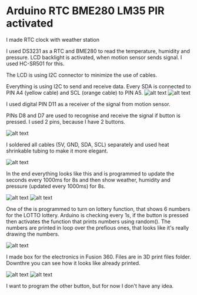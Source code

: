 # Arduino RTC BME280 LM35 PIR activated
 
I made RTC clock with weather station

I used DS3231 as a RTC and BME280 to read the temperature, humidity and pressure.
LCD backlight is activated, when motion sensor sends signal. I used HC-SR501 for this.

The LCD is using I2C connector to minimize the use of cables.

Everything is using I2C to send and receive data. Every SDA is connected to PIN A4 (yellow cable) and SCL (orange cable) to PIN A5.
![alt text](https://github.com/gryzmol98/Arduino-RTC-with-Temperature/blob/master/images/analogpins.jpg?raw=true)
![alt text](https://github.com/gryzmol98/Arduino-RTC-with-Temperature/blob/master/images/bme280.jpg?raw=true)

I used digital PIN D11 as a receiver of the signal from motion sensor. 

PINs D8 and D7 are used to recognise and receive the signal if button is pressed. I used 2 pins, because I have 2 buttons.

![alt text](https://github.com/gryzmol98/Arduino-RTC-with-Temperature/blob/master/images/digitalpins.jpg?raw=true)

I soldered all cables (5V, GND, SDA, SCL) separately and used heat shrinkable tubing to make it more elegant.

![alt text](https://github.com/gryzmol98/Arduino-RTC-with-Temperature/blob/master/images/cablescombined.jpg?raw=true)

In the end everything looks like this and is programmed to update the seconds every 1000ms for 8s and then show weather, humidity and pressure (updated every 1000ms) for 8s.

![alt text](https://github.com/gryzmol98/Arduino-RTC-with-Temperature/blob/master/images/Weather.jpg?raw=true)
![alt text](https://github.com/gryzmol98/Arduino-RTC-with-Temperature/blob/master/images/RTC.jpg?raw=true)

One of the is programmed to turn on lottery function, that shows 6 numbers for the LOTTO lottery. Arduino is checking every 1s, if the button is pressed then activates the function that prints numbers using random(). The numbers are printed in loop over the prefious ones, that looks like it's really drawing the numbers.

![alt text](https://github.com/gryzmol98/Arduino-RTC-with-Temperature/blob/master/images/lottery.gif?raw=true)

I made box for the electronics in Fusion 360. Files are in 3D print files folder. Downthre you can see how it looks like already printed.

![alt text](https://github.com/gryzmol98/Arduino-RTC-with-Temperature/blob/master/images/boxmodel.gif)
![alt text](https://github.com/gryzmol98/Arduino-RTC-with-Temperature/blob/master/images/box.jpg?raw=true)

I want to program the other button, but for now I don't have any idea.
